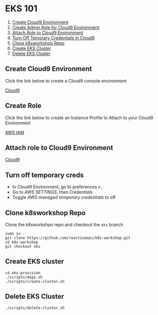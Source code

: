 # EKS 101
1. [Create Cloud9 Environment](#create-cloud9-environment)
2. [Create Admin Role for Cloud9 Environment](#create-role)
3. [Attach Role to Cloud9 Environment](#attach-role-to-cloud9-environment)
4. [Turn Off Temorary Credentials in Cloud9](#turn-off-temporary-creds)
5. [Clone k8sworkshop Repo](#clone-k8sworkshop-repo)
6. [Create EKS Cluster](#create-eks-cluster)
7. [Delete EKS Cluster](#delete-eks-cluster)

## Create Cloud9 Environment
Click the link below to create a Cloud9 console environment

<a href="https://us-west-2.console.aws.amazon.com/cloud9/home?region=us-west-2" target="_blank">Cloud9</a>

## Create Role
Click the link below to create an Instance Profile to Attach to your Cloud9 Environment

[AWS IAM](https://console.aws.amazon.com/iam/home#/roles$new?step=review&commonUseCase=EC2%2BEC2&selectedUseCase=EC2&policies=arn:aws:iam::aws:policy%2FAdministratorAccess)

## Attach role to Cloud9 Environment
[Cloud9](https://us-west-2.console.aws.amazon.com/ec2/v2/home?region=us-west-2#Instances:sort=desc:launchTime)

## Turn off temporary creds
* In Cloud9 Environment, go to preferences `⌘,`
* Go to *AWS SETTINGS*, then _Credentials_
* Toggle _AWS managed temporary credentials_ to off

## Clone k8sworkshop Repo
Clone the k8sworkshpo repo and checkout the `eks` branch
```
sudo su -
git clone https://github.com/reactiveops/k8s-workshop.git
cd k8s-workshop
git checkout eks
```

## Create EKS cluster
```
cd eks-provision
./scripts/deps.sh
./scripts/create-cluster.sh
```

## Delete EKS Cluster
```
./scripts/delete-cluster.sh
```
